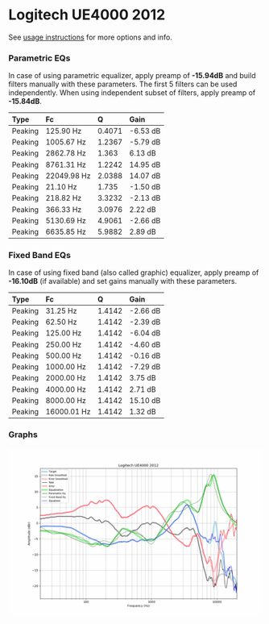 # Logitech UE4000 2012
See [usage instructions](https://github.com/jaakkopasanen/AutoEq#usage) for more options and info.

### Parametric EQs
In case of using parametric equalizer, apply preamp of **-15.94dB** and build filters manually
with these parameters. The first 5 filters can be used independently.
When using independent subset of filters, apply preamp of **-15.84dB**.

| Type    | Fc          |      Q | Gain     |
|:--------|:------------|:-------|:---------|
| Peaking | 125.90 Hz   | 0.4071 | -6.53 dB |
| Peaking | 1005.67 Hz  | 1.2367 | -5.79 dB |
| Peaking | 2862.78 Hz  | 1.363  | 6.13 dB  |
| Peaking | 8761.31 Hz  | 1.2242 | 14.95 dB |
| Peaking | 22049.98 Hz | 2.0388 | 14.07 dB |
| Peaking | 21.10 Hz    | 1.735  | -1.50 dB |
| Peaking | 218.82 Hz   | 3.3232 | -2.13 dB |
| Peaking | 366.33 Hz   | 3.0976 | 2.22 dB  |
| Peaking | 5130.69 Hz  | 4.9061 | -2.66 dB |
| Peaking | 6635.85 Hz  | 5.9882 | 2.89 dB  |

### Fixed Band EQs
In case of using fixed band (also called graphic) equalizer, apply preamp of **-16.10dB**
(if available) and set gains manually with these parameters.

| Type    | Fc          |      Q | Gain     |
|:--------|:------------|:-------|:---------|
| Peaking | 31.25 Hz    | 1.4142 | -2.66 dB |
| Peaking | 62.50 Hz    | 1.4142 | -2.39 dB |
| Peaking | 125.00 Hz   | 1.4142 | -6.04 dB |
| Peaking | 250.00 Hz   | 1.4142 | -4.60 dB |
| Peaking | 500.00 Hz   | 1.4142 | -0.16 dB |
| Peaking | 1000.00 Hz  | 1.4142 | -7.29 dB |
| Peaking | 2000.00 Hz  | 1.4142 | 3.75 dB  |
| Peaking | 4000.00 Hz  | 1.4142 | 2.71 dB  |
| Peaking | 8000.00 Hz  | 1.4142 | 15.10 dB |
| Peaking | 16000.01 Hz | 1.4142 | 1.32 dB  |

### Graphs
![](./Logitech%20UE4000%202012.png)